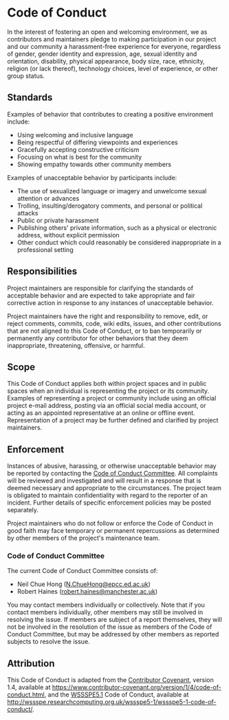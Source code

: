 # Code of Conduct

In the interest of fostering an open and welcoming environment, we as
contributors and maintainers pledge to making participation in our project and
our community a harassment-free experience for everyone, regardless of gender,
gender identity and expression, age, sexual identity and orientation,
disability, physical appearance, body size, race, ethnicity, religion (or lack
thereof), technology choices, level of experience, or other group status.

## Standards

Examples of behavior that contributes to creating a positive environment
include:

- Using welcoming and inclusive language
- Being respectful of differing viewpoints and experiences
- Gracefully accepting constructive criticism
- Focusing on what is best for the community
- Showing empathy towards other community members

Examples of unacceptable behavior by participants include:

- The use of sexualized language or imagery and unwelcome sexual attention or
  advances
- Trolling, insulting/derogatory comments, and personal or political attacks
- Public or private harassment
- Publishing others' private information, such as a physical or electronic
  address, without explicit permission
- Other conduct which could reasonably be considered inappropriate in a
  professional setting

## Responsibilities

Project maintainers are responsible for clarifying the standards of acceptable
behavior and are expected to take appropriate and fair corrective action in
response to any instances of unacceptable behavior.

Project maintainers have the right and responsibility to remove, edit, or
reject comments, commits, code, wiki edits, issues, and other contributions
that are not aligned to this Code of Conduct, or to ban temporarily or
permanently any contributor for other behaviors that they deem inappropriate,
threatening, offensive, or harmful.

## Scope

This Code of Conduct applies both within project spaces and in public spaces
when an individual is representing the project or its community. Examples of
representing a project or community include using an official project e-mail
address, posting via an official social media account, or acting as an appointed
representative at an online or offline event. Representation of a project may be
further defined and clarified by project maintainers.

## Enforcement

Instances of abusive, harassing, or otherwise unacceptable behavior may be
reported by contacting the [Code of Conduct Committee](#code-of-conduct-committee). All
complaints will be reviewed and investigated and will result in a response that
is deemed necessary and appropriate to the circumstances. The project team is
obligated to maintain confidentiality with regard to the reporter of an incident.
Further details of specific enforcement policies may be posted separately.

Project maintainers who do not follow or enforce the Code of Conduct in good
faith may face temporary or permanent repercussions as determined by other
members of the project's maintenance team.

### Code of Conduct Committee

The current Code of Conduct Committee consists of:

- Neil Chue Hong ([N.ChueHong@epcc.ed.ac.uk](mailto:N.ChueHong@epcc.ed.ac.uk))
- Robert Haines ([robert.haines@manchester.ac.uk](mailto:robert.haines@manchester.ac.uk))

You may contact members individually or collectively.
Note that if you contact members individually, other members may still be involved in resolving the issue.
If members are subject of a report themselves, they will not be involved in the resolution of the issue as members of the Code of Conduct Committee, but may be addressed by other members as reported subjects to resolve the issue.

## Attribution

This Code of Conduct is adapted from the 
[Contributor Covenant](https://www.contributor-covenant.org/), 
version 1.4, available at 
https://www.contributor-covenant.org/version/1/4/code-of-conduct.html, 
and the [WSSSPE5.1](http://wssspe.researchcomputing.org.uk/wssspe5-1/) 
Code of Conduct, available at 
http://wssspe.researchcomputing.org.uk/wssspe5-1/wssspe5-1-code-of-conduct/.